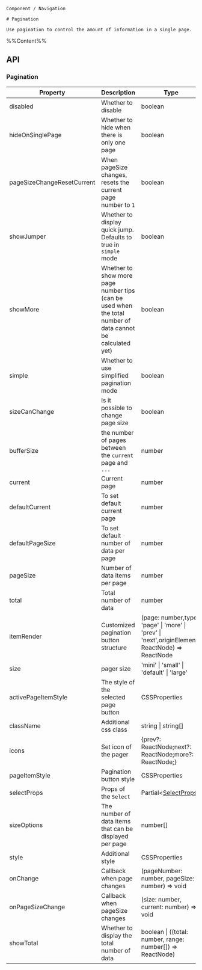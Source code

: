 `````
Component / Navigation

# Pagination

Use pagination to control the amount of information in a single page.
`````

%%Content%%

## API

### Pagination

|Property|Description|Type|DefaultValue|Version|
|---|---|---|---|---|
|disabled|Whether to disable|boolean |`-`|-|
|hideOnSinglePage|Whether to hide when there is only one page|boolean |`-`|2.6.0|
|pageSizeChangeResetCurrent|When pageSize changes, resets the current page number to `1`|boolean |`true`|-|
|showJumper|Whether to display quick jump. Defaults to true in `simple` mode|boolean |`-`|-|
|showMore|Whether to show more page number tips (can be used when the total number of data cannot be calculated yet)|boolean |`-`|-|
|simple|Whether to use simplified pagination mode|boolean |`-`|-|
|sizeCanChange|Is it possible to change page size|boolean |`true`|-|
|bufferSize|the number of pages between the `current` page and `...`|number |`2`|2.32.0|
|current|Current page|number |`-`|-|
|defaultCurrent|To set default current page|number |`-`|-|
|defaultPageSize|To set default number of data per page|number |`-`|-|
|pageSize|Number of data items per page|number |`-`|-|
|total|Total number of data|number |`-`|-|
|itemRender|Customized pagination button structure|(page: number,type: 'page' \| 'more' \| 'prev' \| 'next',originElement: ReactNode) => ReactNode |`-`|-|
|size|pager size|'mini' \| 'small' \| 'default' \| 'large' |`-`|-|
|activePageItemStyle|The style of the selected page button|CSSProperties |`-`|-|
|className|Additional css class|string \| string[] |`-`|-|
|icons|Set icon of the pager|{prev?: ReactNode;next?: ReactNode;more?: ReactNode;} |`-`|-|
|pageItemStyle|Pagination button style|CSSProperties |`-`|-|
|selectProps|Props of the `Select`|Partial&lt;[SelectProps](select#select)&gt; |`-`|-|
|sizeOptions|The number of data items that can be displayed per page|number[] |`-`|-|
|style|Additional style|CSSProperties |`-`|-|
|onChange|Callback when page changes|(pageNumber: number, pageSize: number) => void |`-`|-|
|onPageSizeChange|Callback when pageSize changes|(size: number, current: number) => void |`-`|-|
|showTotal|Whether to display the total number of data|boolean \| ((total: number, range: number[]) => ReactNode) |`-`|-|
